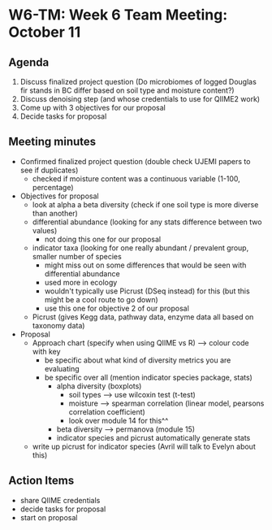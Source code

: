 # W6-TM: Week 6 Team Meeting: October 11

## Agenda

1. Discuss finalized project question (Do microbiomes of logged Douglas fir stands in BC differ based on soil type and moisture content?)
2. Discuss denoising step (and whose credentials to use for QIIME2 work)
3. Come up with 3 objectives for our proposal
4. Decide tasks for proposal

## Meeting minutes
* Confirmed finalized project question (double check UJEMI papers to see if duplicates)
    * checked if moisture content was a continuous variable (1-100, percentage)
* Objectives for proposal
    * look at alpha a beta diversity (check if one soil type is more diverse than another)
    * differential abundance (looking for any stats difference between two values)
      * not doing this one for our proposal
    * indicator taxa (looking for one really abundant / prevalent group, smaller number of species
      * might miss out on some differences that would be seen with differential abundance
      * used more in ecology
      * wouldn't typically use Picrust (DSeq instead) for this (but this might be a cool route to go down)
      * use this one for objective 2 of our proposal
    * Picrust (gives Kegg data, pathway data, enzyme data all based on taxonomy data)
* Proposal
    * Approach chart (specify when using QIIME vs R) --> colour code with key
      * be specific about what kind of diversity metrics you are evaluating
      * be specific over all (mention indicator species package, stats)
        * alpha diversity (boxplots)
          * soil types --> use wilcoxin test (t-test)
          * moisture --> spearman correlation (linear model, pearsons correlation coefficient)
          * look over module 14 for this^^
        * beta diversity --> permanova (module 15)
        * indicator species and picrust automatically generate stats
    * write up picrust for indicator species (Avril will talk to Evelyn about this)

## Action Items
* share QIIME credentials
* decide tasks for proposal
* start on proposal
